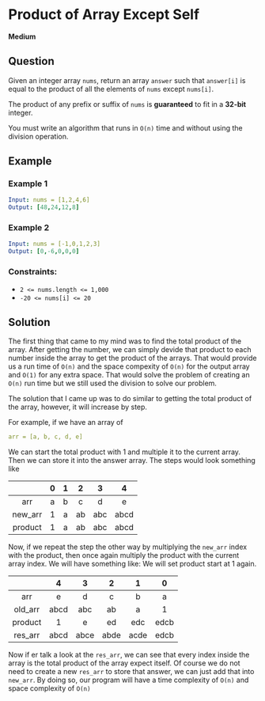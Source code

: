 # Product of Array Except Self
**Medium**

## Question
Given an integer array `nums`, return an array `answer` such that `answer[i]` is equal to the product of all the elements of `nums` except `nums[i]`.

The product of any prefix or suffix of `nums` is **guaranteed** to fit in a **32-bit** integer.

You must write an algorithm that runs in `O(n)` time and without using the division operation.

## Example
### Example 1
```yaml
Input: nums = [1,2,4,6]
Output: [48,24,12,8]
```
### Example 2
```yaml
Input: nums = [-1,0,1,2,3]
Output: [0,-6,0,0,0]
```

### Constraints:
- `2 <= nums.length <= 1,000`
- `-20 <= nums[i] <= 20`

## Solution
The first thing that came to my mind was to find the total product of the array. After getting the number, we can simply devide that product to each number inside the array to get the product of the arrays. That would provide us a run time of `O(n)` and the space compexity of `O(n)` for the output array and `O(1)` for any extra space.
That would solve the problem of creating an `O(n)` run time but we still used the division to solve our problem.

The solution that I came up was to do similar to getting the total product of the array, however, it will increase by step.

For example, if we have an array of
```yaml
arr = [a, b, c, d, e]
```
We can start the total product with 1 and multiple it to the current array. Then we can store it into the answer array. The steps would look something like

|       |   0   |   1   |   2   |   3   |   4   |
|:-----:|:-----:|:-----:|:-----:|:-----:|:-----:|
|  arr  |   a   |   b   |   c   |   d   |   e   |
|new_arr|   1   |   a   |   ab  |   abc |   abcd|
|product|   1   |   a   |   ab  |   abc |   abcd|

Now, if we repeat the step the other way by multiplying the `new_arr` index with the product, then once again multiply the product with the current array index. We will have something like:
We will set product start at 1 again.

|       |   4   |   3   |   2   |   1   |   0   |
|:-----:|:-----:|:-----:|:-----:|:-----:|:-----:|
|  arr  |   e   |   d   |   c   |   b   |   a   |
|old_arr|   abcd|   abc |   ab  |   a   |   1   |
|product|   1   |   e   |   ed  |   edc |   edcb|
|res_arr|   abcd|   abce|   abde|   acde|   edcb|

Now if er talk a look at the `res_arr`, we can see that every index inside the array is the total product of the array expect itself. Of course we do not need to create a new `res_arr` to store that answer, we can just add that into `new_arr`. By doing so, our program will have a time complexity of `O(n)` and space complexity of `O(n)`



